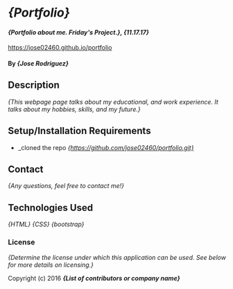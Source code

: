 # _{Portfolio}_

#### _{Portfolio about me. Friday's Project.}, {11.17.17}_
https://jose02460.github.io/portfolio
#### By _**{Jose Rodriguez}**_

## Description

_{This webpage page talks about my educational, and work experience. It talks about my hobbies, skills, and my future.}_

## Setup/Installation Requirements

* _cloned the repo
_{https://github.com/jose02460/portfolio.git}_

## Contact  

_{Any questions, feel free to contact me!}_

## Technologies Used

_{HTML}_
_{CSS}_
_{bootstrap}_

### License

*{Determine the license under which this application can be used.  See below for more details on licensing.}*

Copyright (c) 2016 **_{List of contributors or company name}_**
